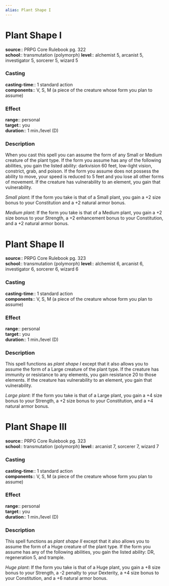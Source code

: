 ```yaml
---
alias: Plant Shape I
---
```


# Plant Shape I 

**source**:: PRPG Core Rulebook pg. 322  
**school**:: transmutation (polymorph)
**level**:: alchemist 5, arcanist 5, investigator 5, sorcerer 5, wizard 5

### Casting 

**casting-time**:: 1 standard action  
**components**:: V, S, M (a piece of the creature whose form you plan to assume)

### Effect 

**range**:: personal  
**target**:: you  
**duration**:: 1 min./level (D)

### Description 

When you cast this spell you can assume the form of any Small or Medium creature of the plant type. If the form you assume has any of the following abilities, you gain the listed ability: darkvision 60 feet, low-light vision, constrict, grab, and poison. If the form you assume does not possess the ability to move, your speed is reduced to 5 feet and you lose all other forms of movement. If the creature has vulnerability to an element, you gain that vulnerability.  
  
*Small plant*: If the form you take is that of a Small plant, you gain a +2 size bonus to your Constitution and a +2 natural armor bonus.  
  
*Medium plant*: If the form you take is that of a Medium plant, you gain a +2 size bonus to your Strength, a +2 enhancement bonus to your Constitution, and a +2 natural armor bonus.

# Plant Shape II 

**source**:: PRPG Core Rulebook pg. 323  
**school**:: transmutation (polymorph)
**level**:: alchemist 6, arcanist 6, investigator 6, sorcerer 6, wizard 6

### Casting 

**casting-time**:: 1 standard action  
**components**:: V, S, M (a piece of the creature whose form you plan to assume)

### Effect 

**range**:: personal  
**target**:: you  
**duration**:: 1 min./level (D)

### Description 

This spell functions as *plant shape I* except that it also allows you to assume the form of a Large creature of the plant type. If the creature has immunity or resistance to any elements, you gain resistance 20 to those elements. If the creature has vulnerability to an element, you gain that vulnerability.  
  
*Large plant*: If the form you take is that of a Large plant, you gain a +4 size bonus to your Strength, a +2 size bonus to your Constitution, and a +4 natural armor bonus.

# Plant Shape III 

**source**:: PRPG Core Rulebook pg. 323  
**school**:: transmutation (polymorph)
**level**:: arcanist 7, sorcerer 7, wizard 7

### Casting 

**casting-time**:: 1 standard action  
**components**:: V, S, M (a piece of the creature whose form you plan to assume)

### Effect 

**range**:: personal  
**target**:: you  
**duration**:: 1 min./level (D)

### Description 

This spell functions as *plant shape II* except that it also allows you to assume the form of a Huge creature of the plant type. If the form you assume has any of the following abilities, you gain the listed ability: DR, regeneration 5, and trample.  
  
*Huge plant*: If the form you take is that of a Huge plant, you gain a +8 size bonus to your Strength, a -2 penalty to your Dexterity, a +4 size bonus to your Constitution, and a +6 natural armor bonus.
